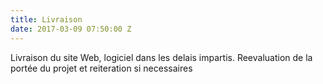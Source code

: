 ```yaml
---
title: Livraison
date: 2017-03-09 07:50:00 Z
---
```


Livraison du site Web, logiciel dans les delais impartis. Reevaluation de la portée du projet et reiteration si necessaires